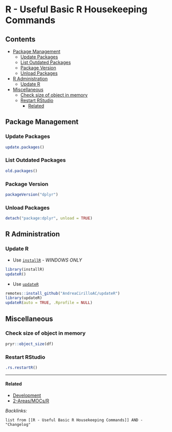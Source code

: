 # R - Useful Basic R Housekeeping Commands

## Contents

* [Package Management](R%20-%20Useful%20Basic%20R%20Housekeeping%20Commands.md#package-management)
  * [Update Packages](R%20-%20Useful%20Basic%20R%20Housekeeping%20Commands.md#update-packages)
  * [List Outdated Packages](R%20-%20Useful%20Basic%20R%20Housekeeping%20Commands.md#list-outdated-packages)
  * [Package Version](R%20-%20Useful%20Basic%20R%20Housekeeping%20Commands.md#package-version)
  * [Unload Packages](R%20-%20Useful%20Basic%20R%20Housekeeping%20Commands.md#unload-packages)
* [R Administration](R%20-%20Useful%20Basic%20R%20Housekeeping%20Commands.md#r-administration)
  * [Update R](R%20-%20Useful%20Basic%20R%20Housekeeping%20Commands.md#update-r)
* [Miscellaneous](R%20-%20Useful%20Basic%20R%20Housekeeping%20Commands.md#miscellaneous)
  * [Check size of object in memory](R%20-%20Useful%20Basic%20R%20Housekeeping%20Commands.md#check-size-of-object-in-memory)
  * [Restart RStudio](R%20-%20Useful%20Basic%20R%20Housekeeping%20Commands.md#restart-rstudio)
    * [Related](R%20-%20Useful%20Basic%20R%20Housekeeping%20Commands.md#related)

## Package Management

### Update Packages

````R
update.packages()
````

### List Outdated Packages

````R
old.packages()
````

### Package Version

````R
packageVersion("dplyr")
````

### Unload Packages

````R
detach("package:dplyr", unload = TRUE)
````

## R Administration

### Update R

* Use [`installR`]() - *WINDOWS ONLY*

````R
library(installR)
updateR()
````

* Use [`updateR`](https://github.com/AndreaCirilloAC/updateR)

````R
remotes::install_github("AndreaCirilloAC/updateR")
library(updateR)
updateR(auto = TRUE, .Rprofile = NULL)
````

## Miscellaneous

### Check size of object in memory

````R
pryr::object_size(df)
````

### Restart RStudio

````R
.rs.restartR()
````

---

#### Related

* [Development](../2-Areas/MOCs/Development.md)
* [2-Areas/MOCs/R](../2-Areas/MOCs/R.md)

*Backlinks:*

````dataview
list from [[R - Useful Basic R Housekeeping Commands]] AND -"Changelog"
````
